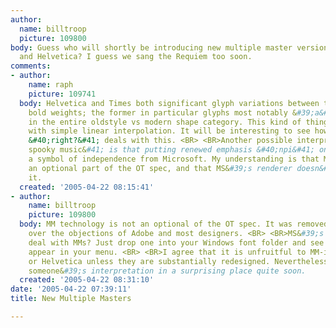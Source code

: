 ```yaml
---
author:
  name: billtroop
  picture: 109800
body: Guess who will shortly be introducing new multiple master versions of Times
  and Helvetica? I guess we sang the Requiem too soon.
comments:
- author:
    name: raph
    picture: 109741
  body: Helvetica and Times both significant glyph variations between the normal and
    bold weights; the former in particular glyphs most notably &#39;a&#39;, the latter
    in the entire oldstyle vs modern shape category. This kind of thing wreaks havoc
    with simple linear interpolation. It will be interesting to see how, ahem, Macromedia
    &#40;right?&#41; deals with this. <BR> <BR>Another possible interpretation &#40;cue
    spooky music&#41; is that putting renewed emphasis &#40;npi&#41; on MM fonts is
    a symbol of independence from Microsoft. My understanding is that MM is effectively
    an optional part of the OT spec, and that MS&#39;s renderer doesn&#39;t deal with
    it.
  created: '2005-04-22 08:15:41'
- author:
    name: billtroop
    picture: 109800
  body: MM technology is not an optional of the OT spec. It was removed from the spec
    over the objections of Adobe and most designers. <BR> <BR>MS&#39;s renderer doesn&#39;t
    deal with MMs? Just drop one into your Windows font folder and see the instances
    appear in your menu. <BR> <BR>I agree that it is unfruitful to MM-ify either Times
    or Helvetica unless they are substantially redesigned. Nevertheless, we will see
    someone&#39;s interpretation in a surprising place quite soon.
  created: '2005-04-22 08:31:10'
date: '2005-04-22 07:39:11'
title: New Multiple Masters

---
```

